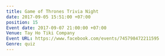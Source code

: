 ```yaml
---
title: Game of Thrones Trivia Night
date: 2017-09-05 15:51:00 +07:00
position: 15
Event date: 2017-09-07 21:00:00 +07:00
Venue: Tay Ho Tiki Company
Event URL: https://www.facebook.com/events/745798472211595
Genre: quiz
---
```


